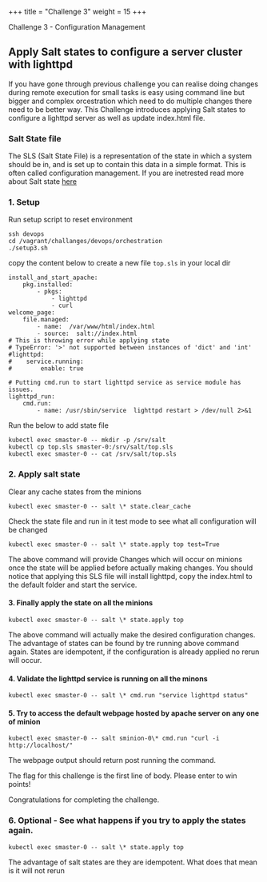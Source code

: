 +++
title = "Challenge 3"
weight = 15
+++

Challenge 3 - Configuration Management



## Apply Salt states to configure a server cluster with lighttpd 


If you have gone through previous challenge you can realise doing changes during remote execution for small tasks is easy using command line but bigger and complex orcestration which need to do multiple changes there need to be better way. 
This Challenge introduces applying Salt states to configure a lighttpd server as well as update index.html file. 

### Salt State file
The SLS (Salt State File) is a representation of the state in which a system should be in, and is set up to contain this data in a simple format. This is often called configuration management. If you are inetrested read more about Salt state [here](https://docs.saltstack.com/en/latest/ref/states/all/salt.states.file.html)

 
### 1. Setup 

Run setup script to reset environment

```
ssh devops
cd /vagrant/challanges/devops/orchestration
./setup3.sh
```

copy the content below to create a new file `top.sls` in your local dir

```
install_and_start_apache:
    pkg.installed:  
        - pkgs:
            - lighttpd
            - curl
welcome_page:
    file.managed:
        - name:  /var/www/html/index.html
        - source:  salt://index.html
# This is throwing error while applying state
# TypeError: '>' not supported between instances of 'dict' and 'int'
#lighttpd:
#    service.running:
#        enable: true

# Putting cmd.run to start lighttpd service as service module has issues. 
lighttpd_run:
    cmd.run:
        - name: /usr/sbin/service  lighttpd restart > /dev/null 2>&1
```

Run the below to add state file
```
kubectl exec smaster-0 -- mkdir -p /srv/salt
kubectl cp top.sls smaster-0:/srv/salt/top.sls
kubectl exec smaster-0 -- cat /srv/salt/top.sls
```

### 2. Apply salt state

Clear any cache states from the minions 

```
kubectl exec smaster-0 -- salt \* state.clear_cache
```

Check the state file and run in it test mode to see what all configuration will be changed

```
kubectl exec smaster-0 -- salt \* state.apply top test=True
```
The above command will provide Changes which will occur on minions once the state will be applied before actually making changes. You should notice that applying this SLS file will install lighttpd, copy the index.html to the default folder and start the service.  

#### 3. Finally apply the state on all the minions 

```
kubectl exec smaster-0 -- salt \* state.apply top
```
The above command will actually make the desired configuration changes. The advantage of states can be found by tre running above command again. States are idempotent, if the configuration is already applied no rerun will occur. 

#### 4. Validate the lighttpd service is running on all the minons 
```
kubectl exec smaster-0 -- salt \* cmd.run "service lighttpd status"
```
#### 5. Try to access the default webpage hosted by apache server on any one of minion

```
kubectl exec smaster-0 -- salt sminion-0\* cmd.run "curl -i http://localhost/"

```
The webpage output should return post running the command. 

The flag for this challenge is the first line of body. Please enter to win points!
 
Congratulations for completing the challenge.

### 6. Optional - See what happens if you try to apply the states again.

```
kubectl exec smaster-0 -- salt \* state.apply top
```
The advantage of salt states are they are idempotent. What does that mean is it will not rerun 




